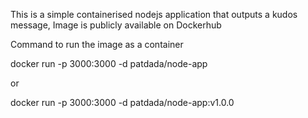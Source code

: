 This is a simple containerised nodejs application that outputs a kudos message, Image is publicly available on Dockerhub

Command to run the image as a container

docker run -p 3000:3000 -d patdada/node-app

or 


docker run -p 3000:3000 -d patdada/node-app:v1.0.0 
